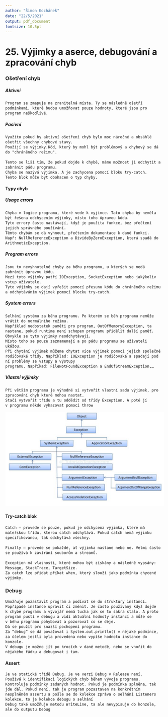 ```yaml
---
author: "Šimon Kochánek"
date: "22/5/2021"
output: pdf_document
fontsize: 10.5pt
---
```


<style type="text/css">
  body{
    font-size: 10.5pt;
  }
</style>

# 25. Výjimky a aserce, debugování a zpracování chyb

### Ošetření chyb

##### Aktivní

    Program se zmapuje na zranitelná místa. Ty se následně ošetří podmínkami, které budou umožňovat pouze hodnoty, které jsou pro program neškodlivé.

##### Pasivní

    Využito pokud by aktivní ošetření chyb bylo moc náročné a obsáhlé ošetřit všechny chybové stavy.
    Použíjí se výjimky.Kód, který by mohl být problémový a chybový se dá do "chráněného režimu".

    Tento se liší tím, že pokud dojde k chybě, máme možnost ji odchytit a zabránit pádu programu.
    Chyba se nazývá výjimka. A je zachycena pomocí bloku try-catch.
    Tento blok může být obohacen o typ chyby.

#### Typy chyb

##### Usage errors

    Chyba v logice programu, které vede k vyjímce. Tato chyba by neměla být řešena odchycením výjimky, místo toho úpravou kódu.
    Tyto errory často nastávají, když je použita funkce, bez přečtení jejich správného používání.
    Těmto chybám se dá vyhnout, přečtením dokumentace k dané funkci. 
    Např: NullReferenceException a DivideByZeroException, která spadá do ArithmeticException.   

##### Program errors

    Jsou to nevyhnutelné chyby za běhu programu, u kterých se nedá zabránit úpravou kódu.
    Mezi tyto výjimky patří IOException, SocketException nebo jakýkoliv vstup uživatele.
    Tyto výjimky se dají vyřešit pomocí přesunu kódu do chráněného režimu a odchytáváním výjimek pomocí blocku try-catch.

##### System errors

    Selhání systému za běhu programu. Po kterém se běh programu nemůže vrátit do normálního režimu.
    Například nedostatek paměti pro program, OutOfMemoryException, ta nastane, pokud runtime není schopen programu přidělit další paměť. Obvykle se tyto výjimky neodchytávají.
    Místo toho se pouze zaznamenají a po pádu programu se uživateli ukážou.
    Při chytání výjimek můžeme chytat více výjimek pomocí jejich společné rodičovské třídy. Například: IOException je rodičovská a spadají pod ní problémy se vstupy a výstupy 
    programu. Napříkad: FileNotFoundException a EndOfStreamException,…

##### Vlastní výjimky

    Při větším programu je výhodné si vytvořit vlastní sadu výjimek, pro zpracování chyb které mohou nastat. 
    Stačí vytvořit třídu a tu oddědit od třídy Exception. A poté jí v programu někde vyhazovat pomocí throw

![](images/SystemErrors.png)

#### Try-catch blok

    Catch – provede se pouze, pokud je odchycena výjimka, které má mateřskou třídu, kterou catch odchytává. Pokud catch nemá výjimku specifikovanou, tak odchytává všechny.

    Finally – provede se pokaždé, ať výjimka nastane nebo ne. Velmi často se používá k zavírání souborům a streamů.

    Exception má vlasnosti, které mohou být získány a následně vypsány: Message, StackTrace, TargetSize.
    Za catch lze přidat příkat when, který slouží jako podmínka chycené výjimky.

### Debug

    Umožňuje pozastavit program a podívat se do struktury instancí. Popřípadě instance upravit či změnit. Je často používaný když dojde k chybě programu a vývojář nemá tucha jak se to sakra stalo. A proto program pustí v debugu a vidí aktuální hodnoty instancí a může se v běhu programu pohybovat a pozorovat co se děje.
    Dá se použít pro snazší pochopení programu.
    Za “debug“ se dá považovat i System.out.println() v nějaké podmínce, za účelem jestli byla provedena nebo vypíše hodnotu instance do konzole.
    V debugu je možno jít po krocích v dané metodě, nebo se vnořit do nějakého řádku a debugovat i tam.

#### Assert

    Je ve statické třídě Debug. Je ve verzi Debug v Release není.
    Používá k identifikaci logických chyb během vývoje programu.
    Kontroluje podmínky zadaných hodnot. Pokud je podmínka splněna, tak jde dál. Pokud není, tak je program pozastaven na konkrétním nesplněném assertu a pošle se do kolekce zpráva o selhání Listeners kolekce, to je kolekce debugu o selhání
    Debug také umožňuje metodu WriteLine, ta ale nevypisuje do konzole, ale do outputu Debug
